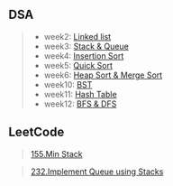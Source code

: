 
## DSA
>* week2:
>[Linked list](https://github.com/tzuying0312/Learning-Code/tree/master/week2)
>* week3:
>[Stack & Queue](https://github.com/tzuying0312/Learning-Code/tree/master/week3)
>* week4:
>[Insertion Sort](https://github.com/tzuying0312/Learning-Code/tree/master/week4)
>* week5:
>[Quick Sort](https://github.com/tzuying0312/Learning-Code/tree/master/week5)
>* week6:
>[Heap Sort & Merge Sort](https://github.com/tzuying0312/Learning-Code/tree/master/week6%267)
>* week10:
>[BST](https://github.com/tzuying0312/Learning-Code/tree/master/week10)
>* week11:
>[Hash Table](https://github.com/tzuying0312/Learning-Code/tree/master/week11)
>* week12:
>[BFS & DFS](https://github.com/tzuying0312/Learning-Code/tree/master/week12%2613)
## LeetCode
>[155.Min Stack](https://github.com/tzuying0312/Learning-Code/blob/master/week3/155.min-stack(array).py)

>[232.Implement Queue using Stacks ](https://github.com/tzuying0312/Learning-Code/blob/master/week3/232.implement-queue-using-stacks(array).py)
